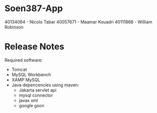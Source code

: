 # Soen387-App

40134064 - Nicolo Tabar
40057671 - Maamar Kouadri
40111868 - William Robinson

# Release Notes
Required software:
- Tomcat
- MySQL Workbench
- XAMP MySQL
- Java depencencies using maven:
	- Jakarta servlet api
	- mysql connector 
	- javax xml
	- google gson
